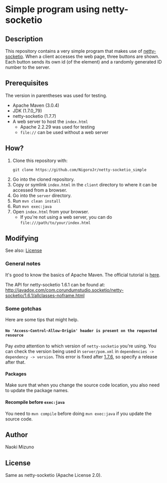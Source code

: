 # Simple program using netty-socketio
## Description
This repository contains a very simple program that makes use of
[netty-socketio](https://github.com/mrniko/netty-socketio). When a client
accesses the web page, three buttons are shown. Each button sends its own id
(of the element) and a randomly generated ID number to the server.

## Prerequisites
The version in parentheses was used for testing.

* Apache Maven (3.0.4)
* JDK (1.7.0_79)
* netty-socketio (1.7.7)
* A web server to host the `index.html`
    - Apache 2.2.29 was used for testing
    - `file://` can be used without a web server

## How?
1. Clone this repository with:
    ```
    git clone https://github.com/NigoroJr/netty-socketio_simple
    ```
2. Go into the cloned repository.
3. Copy or symlink `index.html` in the `client` directory to where it can be
   accessed from a browser.
4. Go into the `server` directory.
5. Run `mvn clean install`
6. Run `mvn exec:java`
7. Open `index.html` from your browser.
    - If you're not using a web server, you can do
      `file:///path/to/your/index.html`

## Modifying
See also: [License](#license)

### General notes
It's good to know the basics of Apache Maven. The official tutorial is
[here](https://maven.apache.org/guides/getting-started/maven-in-five-minutes.html).

The API for netty-socketio 1.6.1 can be found at:
http://javadox.com/com.corundumstudio.socketio/netty-socketio/1.6.1/allclasses-noframe.html

### Some gotchas
Here are some tips that might help.

#### `No 'Access-Control-Allow-Origin' header is present on the requested resource`
Pay *extra* attention to which version of `netty-socketio` you're using. You
can check the version being used in `server/pom.xml` in `dependencies ->
dependency -> version`. This error is fixed after
[1.7.6](https://github.com/mrniko/netty-socketio#17-jan-2015---version-176-released),
so specify a release after that.

#### Packages
Make sure that when you change the source code location, you also need to
update the package names.

#### Recompile before `exec:java`
You need to `mvn compile` before doing `mvn exec:java` if you update the
source code.

## Author
Naoki Mizuno

## License
Same as netty-socketio (Apache License 2.0).
